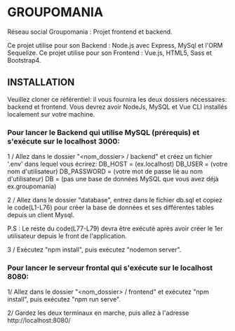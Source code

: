 # GROUPOMANIA

Réseau social Groupomania : Projet frontend et backend.

Ce projet utilise pour son Backend : Node.js avec Express, MySql et l'ORM Sequelize.
Ce projet utilise pour son Frontend : Vue.js, HTML5, Sass et Bootstrap4.

## INSTALLATION

Veuillez cloner ce référentiel: il vous fournira les deux dossiers nécessaires: backend et frontend.
Vous devrez avoir NodeJs, MySQL et Vue CLI installés localement sur votre machine.

### Pour lancer le Backend qui utilise MySQL (prérequis) et s'exécute sur le localhost 3000:

1 / Allez dans le dossier "<nom_dossier> / backend" et créez un fichier '.env' dans lequel vous écrirez:
DB_HOST = (ex.localhost)
DB_USER = (votre nom d'utilisateur)
DB_PASSWORD = (votre mot de passe lié au nom d'utilisateur)
DB = (pas une base de données MySQL que vous avez déjà ex.groupomania)

2 / Allez dans le dossier "database", entrez dans le fichier db.sql et copiez le code(L1-L76) pour créer la base de données et ses différentes tables depuis un client Mysql.

P.S : Le reste du code(L77-L79) devra être exécuté après avoir créer le 1er utilisateur depuis le front de l'application.

3 / Exécutez "npm install", puis exécutez "nodemon server".


### Pour lancer le serveur frontal qui s'exécute sur le localhost 8080:

1/ Allez dans le dossier "<nom_dossier> / frontend" et exécutez "npm install", puis exécutez "npm run serve".

2/ Gardez les deux terminaux en marche, puis allez à l'adresse http://localhost:8080/
